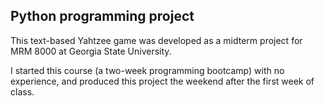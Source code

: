 ## Python programming project

This text-based Yahtzee game was developed as a midterm project for MRM 8000 at Georgia State University.

I started this course (a two-week programming bootcamp) with no experience, and produced this project the weekend after the first week of class.
